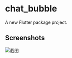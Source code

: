 # chat_bubble

A new Flutter package project.

## Screenshots

![截图](https://github.com/mrTangYun/flutter_chat_bubble/raw/master/screenshots/Screenshot_1587095358.png)
